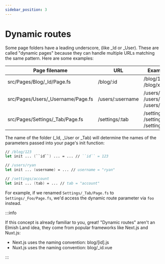 ```yaml
---
sidebar_position: 3
---
```


# Dynamic routes

Some page folders have a leading underscore, (like _Id or _User). These are called "dynamic pages" because they can handle multiple URLs matching the same pattern. Here are some examples:

| Page filename                      | URL              | Example URLs                                             |
|------------------------------------| ---------------- | -------------------------------------------------------- |
| src/Pages/Blog/_Id/Page.fs         | /blog/:id        | /blog/1, /blog/2, /blog/xyz, ...                         |
| src/Pages/Users/_Username/Page.fs  | /users/:username | /users/ryan, /users/2, /users/bob, ...                   |
| src/Pages/Settings/_Tab/Page.fs    | /settings/:tab   | /settings/account, /settings/general, /settings/api, ... |

The name of the folder (_Id, _User or _Tab) will determine the names of the parameters passed into your page's init function:

```fsharp
// /blog/123
let init ... (``id``) ... = ... // ``id`` = 123

// /users/ryan
let init ... (username) = ... // username = "ryan"

// /settings/account
let init ... (tab) = ... // tab = "account"
```

For example, if we renamed `Settings/_Tab/Page.fs` to `Settings/_Foo/Page.fs`, we'd access the dynamic route parameter via `foo` instead.

:::info

If this concept is already familiar to you, great! "Dynamic routes" aren't an Elmish Land idea, they come from popular frameworks like Next.js and Nuxt.js:

* Next.js uses the naming convention: blog/[id].js
* Nuxt.js uses the naming convention: blog/_id.vue

:::
